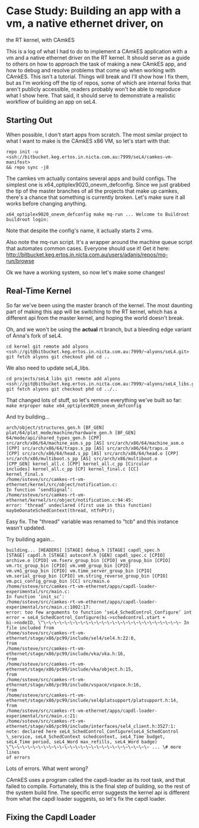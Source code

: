 # Case Study: Building an app with a vm, a native ethernet driver, on
the RT kernel, with CAmkES


This is a log of what I had to do to implement a CAmkES application with
a vm and a native ethernet driver on the RT kernel. It should serve as a
guide to others on how to approach the task of making a new CAmkES app,
and how to debug and resolve problems that come up when working with
CAmkES. This isn't a tutorial. Things will break and I'll show how I fix
them, but as I'm working off the tip of repos, some of which are
internal forks that aren't publicly accessible, readers probably won't
be able to reproduce what I show here. That said, it should serve to
demonstrate a realistic workflow of building an app on seL4.

## Starting Out


When possible, I don't start apps from scratch. The most similar project
to what I want to make is the CAmkES x86 VM, so let's start with that:
```
repo init -u
<ssh://bitbucket.keg.ertos.in.nicta.com.au:7999/seL4/camkes-vm-manifest>
&& repo sync -j8
```

The camkes vm actually contains several apps and build configs. The
simplest one is x64_optiplex9020_onevm_defconfig. Since we just
grabbed the tip of the master branches of all the projects that make up
camkes, there's a chance that something is currently broken. Let's make
sure it all works before changing anything.
``` make
x64_optiplex9020_onevm_defconfig make mq-run ... Welcome to Buildroot
buildroot login:
```

Note that despite the config's name, it actually starts 2 vms.

Also note the mq-run script. It's a wrapper around the machine queue
script that automates common cases. Everyone should use it! Get it here:
<http://bitbucket.keg.ertos.in.nicta.com.au/users/adanis/repos/mq-run/browse>

Ok we have a working system, so now let's make some changes!

## Real-Time Kernel


So far we've been using the master branch of the kernel. The most
daunting part of making this app will be switching to the RT kernel,
which has a different api from the master kernel, and hoping the world
doesn't break.

Oh, and we won't be using the **actual** rt branch, but a bleeding
edge variant of Anna's fork of seL4.
```
cd kernel git remote add alyons
<ssh://git@bitbucket.keg.ertos.in.nicta.com.au:7999/~alyons/seL4.git>
git fetch alyons git checkout phd cd ..
```

We also need to update seL4_libs.
```
cd projects/seL4_libs git remote add alyons
<ssh://git@bitbucket.keg.ertos.in.nicta.com.au:7999/~alyons/seL4_libs.git>
git fetch alyons git checkout phd cd ../..
```

That changed lots of stuff, so let's remove everything we've built so
far: ` make mrproper make x64_optiplex9020_onevm_defconfig `

And try building...
``` $ make 12:12:45 [KERNEL] [BF_GEN]
arch/object/structures_gen.h [BF_GEN]
plat/64/plat_mode/machine/hardware_gen.h [BF_GEN]
64/mode/api/shared_types_gen.h [CPP]
src/arch/x86/64/machine_asm.s_pp [AS] src/arch/x86/64/machine_asm.o
[CPP] src/arch/x86/64/traps.s_pp [AS] src/arch/x86/64/traps.o
[CPP] src/arch/x86/64/head.s_pp [AS] src/arch/x86/64/head.o [CPP]
src/arch/x86/multiboot.s_pp [AS] src/arch/x86/multiboot.o
[CPP_GEN] kernel_all.c [CPP] kernel_all.c_pp [Circular
includes] kernel_all.c_pp [CP] kernel_final.c [CC]
kernel_final.s
/home/ssteve/src/camkes-rt-vm-ethernet/kernel/src/object/notification.c:
In function ‘sendSignal’:
/home/ssteve/src/camkes-rt-vm-ethernet/kernel/src/object/notification.c:94:45:
error: ‘thread’ undeclared (first use in this function)
maybeDonateSchedContext(thread, ntfnPtr);
```

Easy fix. The "thread" variable was renamed to "tcb" and this instance
wasn't updated.

Try building again...
``` make ... [apps/capdl-loader-experimental]
building... [HEADERS] [STAGE] debug.h [STAGE] capdl_spec.h
[STAGE] capdl.h [STAGE] autoconf.h [GEN] capdl_spec.c [CPIO]
archive.o [CPIO] vm.fserv_group_bin [CPIO] vm_group_bin [CPIO]
vm.rtc_group_bin [CPIO] vm.vm0_group_bin [CPIO]
vm.vm1_group_bin [CPIO] vm.time_server_group_bin [CPIO]
vm.serial_group_bin [CPIO] vm.string_reverse_group_bin [CPIO]
vm.pci_config_group_bin [CC] src/main.o
/home/ssteve/src/camkes-rt-vm-ethernet/apps/capdl-loader-experimental/src/main.c:
In function ‘init_sc’:
/home/ssteve/src/camkes-rt-vm-ethernet/apps/capdl-loader-experimental/src/main.c:1002:17:
error: too few arguments to function ‘seL4_SchedControl_Configure’ int
error = seL4_SchedControl_Configure(bi->schedcontrol.start +
bi->nodeID, \^\~\~\~\~\~\~\~\~\~\~\~\~\~\~\~\~\~\~\~\~\~\~\~\~\~\~ In
file included from
/home/ssteve/src/camkes-rt-vm-ethernet/stage/x86/pc99/include/sel4/sel4.h:22:0,
from
/home/ssteve/src/camkes-rt-vm-ethernet/stage/x86/pc99/include/vka/vka.h:16,
from
/home/ssteve/src/camkes-rt-vm-ethernet/stage/x86/pc99/include/vka/object.h:15,
from
/home/ssteve/src/camkes-rt-vm-ethernet/stage/x86/pc99/include/vspace/vspace.h:16,
from
/home/ssteve/src/camkes-rt-vm-ethernet/stage/x86/pc99/include/sel4platsupport/platsupport.h:14,
from
/home/ssteve/src/camkes-rt-vm-ethernet/apps/capdl-loader-experimental/src/main.c:21:
/home/ssteve/src/camkes-rt-vm-ethernet/stage/x86/pc99/include/interfaces/sel4_client.h:3527:1:
note: declared here seL4_SchedControl_Configure(seL4_SchedControl
\_service, seL4_SchedContext schedcontext, seL4_Time budget,
seL4_Time period, seL4_Word max_refills, seL4_Word badge)
\^\~\~\~\~\~\~\~\~\~\~\~\~\~\~\~\~\~\~\~\~\~\~\~\~\~\~ ... \# more lines
of errors
```

Lots of errors. What went wrong?

CAmkES uses a program called the capdl-loader as its root task, and that
failed to compile. Fortunately, this is the final step of building, so
the rest of the system build fine. The specific error suggests the
kernel api is different from what the capdl loader suggests, so let's
fix the capdl loader.

## Fixing the Capdl Loader

